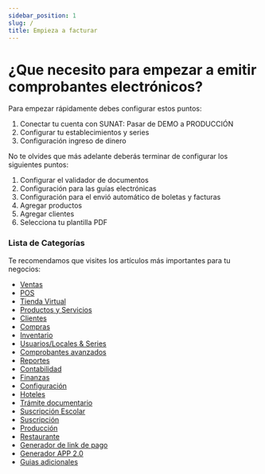 ```yaml
---
sidebar_position: 1
slug: /
title: Empieza a facturar
---
```


# ¿Que necesito para empezar a emitir comprobantes electrónicos?

Para empezar rápidamente debes configurar estos puntos:
1. Conectar tu cuenta con SUNAT: Pasar de DEMO a PRODUCCIÓN
2. Configurar tu establecimientos y series
3. Configuración ingreso de dinero

No te olvides que más adelante deberás terminar de configurar los siguientes puntos:
1. Configurar el validador de documentos
2. Configuración para las guías electrónicas
3. Configuración para el envió automático de boletas y facturas
4. Agregar productos
5. Agregar clientes
6. Selecciona tu plantilla PDF


### Lista de Categorías
Te recomendamos que visites los artículos más importantes para tu negocios:
- [Ventas](ventas)
- [POS](pos)
- [Tienda Virtual](tienda-virtual)
- [Productos y Servicios](productos-servicios)
- [Clientes](clientes)
- [Compras](compras)
- [Inventario](inventario)
- [Usuarios/Locales & Series](usuarios-locales-series)
- [Comprobantes avanzados](comprobantes-avanzados)
- [Reportes](reportes)
- [Contabilidad](contabilidad)
- [Finanzas](finanzas)
- [Configuración](configuracion)
- [Hoteles](hoteles)
- [Trámite documentario](tramite-documentario)
- [Suscripción Escolar](suscripcion-escolar)
- [Suscripción](servicio-suscripcion)
- [Producción](produccion)
- [Restaurante](restaurante)
- [Generador de link de pago](generador-link-pago)
- [Generador APP 2.0](generador-app-2-0)
- [Guias adicionales](guias-adicionales)